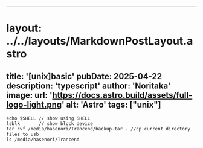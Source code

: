 
---
# layout: ../../layouts/MarkdownPostLayout.astro
title: '[unix]basic'
pubDate: 2025-04-22
description: 'typescript'
author: 'Noritaka'
image:
    url: 'https://docs.astro.build/assets/full-logo-light.png'
    alt: 'Astro'
tags: ["unix"]
---



```
echo $SHELL // show using SHELL
lsblk       // show block device
tar cvf /media/hasenori/Trancend/backup.tar . //cp current directory files to usb
ls /media/hasenori/Trancend
```

